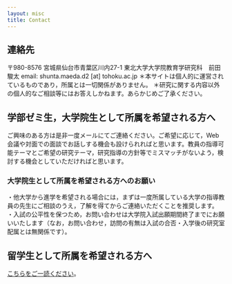 ```yaml
---
layout: misc
title: Contact
---
```


## 連絡先<br>
〒980-8576
宮城県仙台市青葉区川内27-1 東北大学大学院教育学研究科　前田駿太
email: shunta.maeda.d2 [at] tohoku.ac.jp 
＊本サイトは個人的に運営されているものであり，所属とは一切関係がありません。
＊研究に関する内容以外の個人的なご相談等にはお答えしかねます。あらかじめご了承ください。

## 学部ゼミ生，大学院生として所属を希望される方へ<br>
ご興味のある方は是非一度メールにてご連絡ください。ご希望に応じて，Web会議や対面での面談でお話しする機会も設けられればと思います。教員の指導可能テーマとご希望の研究テーマ，研究指導の方針等でミスマッチがないよう，検討する機会としていただければと思います。<br>
### 大学院生として所属を希望される方へのお願い
・他大学から進学を希望される場合には，まずは一度所属している大学の指導教員の先生にご相談のうえ，了解を得てからご連絡いただくことを推奨します。
・入試の公平性を保つため，お問い合わせは大学院入試出願期間終了までにお願いいたします（なお，お問い合わせ，訪問の有無は入試の合否・入学後の研究室配属とは無関係です）。

## 留学生として所属を希望される方へ
[こちらをご一読ください](https://github.com/SMaeda-lab/SMaeda-lab.github.io/blob/gh-pages/pages/international.html)。
